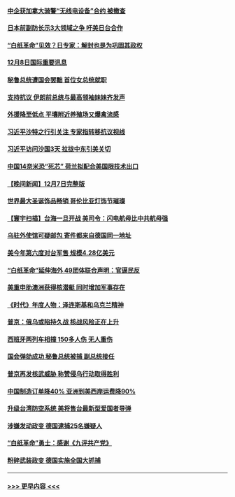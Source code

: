 #### [中企获加拿大骑警“无线电设备”合约 被撤查](../pages/prog202/a103593570.md?t=12090101) 
#### [日本前副防长示3大领域之争 吁美日台合作](../pages/prog202/a103593555.md?t=12090101) 
#### [“白纸革命”见效？日专家：解封也是为巩固其政权](../pages/prog202/a103593458.md?t=12090101) 
#### [12月8日国际重要讯息](../pages/prog202/a103593451.md?t=12090101) 
#### [秘鲁总统遭国会罢黜 首位女总统就职](../pages/prog202/a103593454.md?t=12090101) 
#### [支持抗议 伊朗前总统与最高领袖妹妹齐发声](../pages/prog202/a103593433.md?t=12090101) 
#### [外援降至低点 平壤附近养殖场又爆禽流感](../pages/prog202/a103593440.md?t=12090101) 
#### [习近平沙特之行引关注 专家指转移抗议视线](../pages/prog202/a103593437.md?t=12090101) 
#### [习近平访问沙国3天 拉拢中东引美关切](../pages/prog202/a103593347.md?t=12090101) 
#### [中国14奈米恐“死芯” 荷兰拟配合美国限技术出口](../pages/prog202/a103593339.md?t=12090101) 
#### [【晚间新闻】12月7日完整版](../pages/prog202/a103593257.md?t=12090101) 
#### [世界最大圣诞饰品畅销 哥伦比亚灯饰节璀璨](../pages/prog202/a103593254.md?t=12090101) 
#### [【寰宇扫描】台海一旦开战 美司令：闪电航母比中共航母强](../pages/prog202/a103593243.md?t=12090101) 
#### [乌驻外使馆可疑邮包 寄件都来自德国同一地址](../pages/prog202/a103593272.md?t=12090101) 
#### [美今年第六度对台军售 规模4.28亿美元](../pages/prog202/a103593109.md?t=12090101) 
#### [“白纸革命”延伸海外 49团体联合声明：官逼民反](../pages/prog202/a103593084.md?t=12090101) 
#### [美重申助澳洲获得核潜艇 同时增加军事存在](../pages/prog202/a103593100.md?t=12090101) 
#### [《时代》年度人物：泽连斯基和乌克兰精神](../pages/prog202/a103593104.md?t=12090101) 
#### [普京：俄乌或陷持久战 核战风险正在上升](../pages/prog202/a103593102.md?t=12090101) 
#### [西班牙两列车相撞 150多人伤 无人重伤](../pages/prog202/a103593106.md?t=12090101) 
#### [国会弹劾成功 秘鲁总统被捕 副总统接任](../pages/prog202/a103593009.md?t=12090101) 
#### [普京再发核武威胁 称赞侵乌行动取得胜利](../pages/prog202/a103592953.md?t=12090101) 
#### [中国制造订单降40% 亚洲到美西岸运费降90%](../pages/prog202/a103592946.md?t=12090101) 
#### [升级台湾防空系统 美将售台最新型爱国者导弹](../pages/prog202/a103592952.md?t=12090101) 
#### [涉嫌发动政变 德国逮捕25名嫌疑人](../pages/prog202/a103592905.md?t=12090101) 
#### [“白纸革命”勇士：感谢《九评共产党》](../pages/prog202/a103592900.md?t=12090101) 
#### [粉碎武装政变 德国实施全国大抓捕](../pages/prog202/a103592749.md?t=12090101) 

----
#### [ >>> 更早内容 <<< ](../indexes/prog202-earlier.md)
